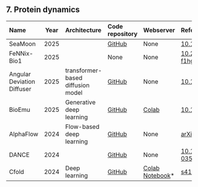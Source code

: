 ## 7. Protein dynamics

| **Name**    | **Year** | **Architecture**          | **Code repository**                                         | **Webserver**                                                                 | **Reference**                                           |
|:------------|:--------:|:--------------------------|:------------------------------------------------------------|:-------------------------------------------------------------------------------|:---------------------------------------------------------|
| SeaMoon | 2025     |   | [GitHub](https://github.com/PhyloSofS-Team/seamoon)               | None                                                                           | [10.1016/j.str.2025.06.010](https://doi.org/10.1016/j.str.2025.06.010) |
| FeNNix-Bio1 | 2025     |   | None               | None                                                                           | [10.26434/chemrxiv-2025-f1hgn-v3](https://doi.org/10.26434/chemrxiv-2025-f1hgn-v3) |
| Angular Deviation Diffuser | 2025     | transformer-based diffusion model  | [GitHub](https://github.com/AlanYangYi/Angular_Deviation_Diffuser)               | None                                                                           | [10.1101/2025.03.03.6404921](https://doi.org/10.1101/2025.03.03.640492) |
| BioEmu      | 2025     | Generative deep learning  | [GitHub](https://github.com/microsoft/bioemu)               | [Colab](https://colab.research.google.com/github/pablo-arantes/making-it-rain/blob/main/BioEmu.ipynb)                                                                         | [10.1126/science.adv9817](https://doi.org/10.1101/2024.12.05.626885v1) |
| AlphaFlow   | 2024     | Flow-based deep learning  | [GitHub](https://github.com/bjing2016/alphaflow)            | None                                                                           | [arXiv:2402.04845](https://arxiv.org/abs/2402.04845)     |
| DANCE   | 2024     |   | [GitHub](https://github.com/PhyloSofS-Team/DANCE)            | None                                                                           | [10.1038/s41597-024-03524-5](https://doi.org/10.1038/s41597-024-03524-5)     |
| Cfold       | 2024     | Deep learning             | [GitHub](https://github.com/patrickbryant1/Cfold)           | [Colab Notebook](https://colab.research.google.com/github/dina-lab3D/CombFold/blob/master/CombFold.ipynb)* | [s41467-024-51507-2](https://doi.org/10.1038/s41467-024-51507-2) |









